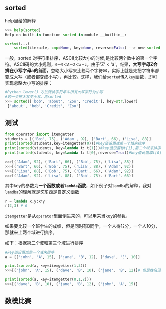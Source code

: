 ## sorted

help里给的解释

```python
>>> help(sorted)
Help on built-in function sorted in module __builtin__:

sorted(...)
    sorted(iterable, cmp=None, key=None, reverse=False) --> new sorted list
```

一般，sorted 对字符串排序，ASCII比较大小的时候,是比较两个数中的第一个字符。ASCII码的大小规则，`0－9＜A－Z＜a－z`。由于'Z' < 'a'，结果，**大写字母Z会排在小写字母a的前面**，忽略大小写来比较两个字符串，实际上就是先把字符串都变成大写（或者都变成小写），再比较。这样，我们给`sorted`传入`key`函数，即可实现忽略大小写的排序：

```python
#Python lower() 方法转换字符串中所有大写字符为小写
#这一步把大写变小写，再sorted
>>> sorted(['bob', 'about', 'Zoo', 'Credit'], key=str.lower)
 ['about', 'bob', 'Credit', 'Zoo']
```



## 测试

```python
from operator import itemgetter 
students = [('Bob', 75), ('Adam', 92), ('Bart', 66), ('Lisa', 88)]
print(sorted(students,key=itemgetter(0)))#key值设置成第一个域来排序
print(sorted(students, key=lambda t: t[1]))#key值设置称t[1],第二个域来排序
print(sorted(students, key=lambda t: t[0],reverse=True))#key值设置成t[0],第一个域来排序，注意这有个反转，反转就是把顺序倒过来　  print(sorted(students, key=itemgetter(1), reverse=True))
```

```python
>>>[('Adam', 92), ('Bart', 66), ('Bob', 75), ('Lisa', 88)] 
>>>[('Bart', 66), ('Bob', 75), ('Lisa', 88), ('Adam', 92)]
>>>[('Lisa', 88), ('Bob', 75), ('Bart', 66), ('Adam', 92)]
>>>[('Adam', 92), ('Lisa', 88), ('Bob', 75), ('Bart', 66)]
```

其中key的参数为**一个函数或者`lambda`函数**，如下例子对`lamdba`的解释，我对`lamdba`的理解就是这东西是自定义函数

```python
r = lambda x,y:x*y
r(2,3) # 6
```



`itemgetter`是从`operator`里面倒进来的，可以用来当key的参数。

如果要比较一个班学生的成绩，但是同时有B同学，一个人得12分，一个人10分，那就来上两个域进行排序。

如下：根据第二个域和第三个域进行排序

```python
#key值设置成第一个域来排序
a = [('john', 'A', 15), ('jane', 'B', 12), ('dave', 'B', 10)]

print(sorted(a, key=itemgetter(1,2)))
>>>[('john', 'A', 15), ('dave', 'B', 10), ('jane', 'B', 12)]# 但是姓名没有排序，所以给第一个域来一波操作

print(sorted(a, key=itemgetter(0,1,2)))
>>>[('dave', 'B', 10), ('jane', 'B', 12), ('john', 'A', 15)]
```



## 数模比赛

